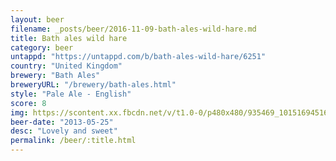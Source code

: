```yaml
---
layout: beer
filename: _posts/beer/2016-11-09-bath-ales-wild-hare.md
title: Bath ales wild hare
category: beer
untappd: "https://untappd.com/b/bath-ales-wild-hare/6251"
country: "United Kingdom"
brewery: "Bath Ales"
breweryURL: "/brewery/bath-ales.html"
style: "Pale Ale - English"
score: 8
img: https://scontent.xx.fbcdn.net/v/t1.0-0/p480x480/935469_10151694516713745_1078233688_n.jpg?_nc_cat=109&_nc_ht=scontent.xx&oh=e44885e17cdb0202bdbea4d3a6fa6fa4&oe=5D922F45
beer-date: "2013-05-25"
desc: "Lovely and sweet"
permalink: /beer/:title.html
---
```

